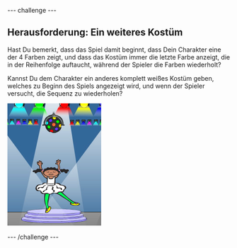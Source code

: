 --- challenge ---
## Herausforderung: Ein weiteres Kostüm
Hast Du bemerkt, dass das Spiel damit beginnt, dass Dein Charakter eine der 4 Farben zeigt, und dass das Kostüm immer die letzte Farbe anzeigt, die in der Reihenfolge auftaucht, während der Spieler die Farben wiederholt?

Kannst Du dem Charakter ein anderes komplett weißes Kostüm geben, welches zu Beginn des Spiels angezeigt wird, und wenn der Spieler versucht, die Sequenz zu wiederholen?

![screenshot](images/colour-white.png)

--- /challenge ---
